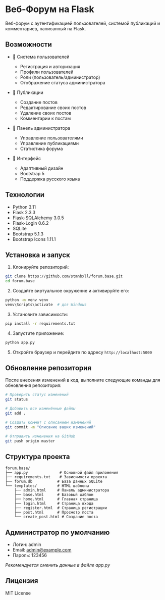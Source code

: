 # Веб-Форум на Flask

Веб-форум с аутентификацией пользователей, системой публикаций и комментариев, написанный на Flask.

## Возможности

- 👤 Система пользователей
  - Регистрация и авторизация
  - Профили пользователей
  - Роли (пользователь/администратор)
  - Отображение статуса администратора

- 📝 Публикации
  - Создание постов
  - Редактирование своих постов
  - Удаление своих постов
  - Комментарии к постам

- 👑 Панель администратора
  - Управление пользователями
  - Управление публикациями
  - Статистика форума

- 🎨 Интерфейс
  - Адаптивный дизайн
  - Bootstrap 5
  - Поддержка русского языка

## Технологии

- Python 3.11
- Flask 2.3.3
- Flask-SQLAlchemy 3.0.5
- Flask-Login 0.6.2
- SQLite
- Bootstrap 5.1.3
- Bootstrap Icons 1.11.1

## Установка и запуск

1. Клонируйте репозиторий:
```bash
git clone https://github.com/stmnbxll/forum.base.git
cd forum.base
```

2. Создайте виртуальное окружение и активируйте его:
```bash
python -m venv venv
venv\Scripts\activate  # для Windows
```

3. Установите зависимости:
```bash
pip install -r requirements.txt
```

4. Запустите приложение:
```bash
python app.py
```

5. Откройте браузер и перейдите по адресу `http://localhost:5000`

## Обновление репозитория

После внесения изменений в код, выполните следующие команды для обновления репозитория:

```bash
# Проверить статус изменений
git status

# Добавить все изменённые файлы
git add .

# Создать коммит с описанием изменений
git commit -m "Описание ваших изменений"

# Отправить изменения на GitHub
git push origin master
```

## Структура проекта

```
forum.base/
├── app.py              # Основной файл приложения
├── requirements.txt    # Зависимости проекта
├── forum.db           # База данных SQLite
└── templates/         # HTML шаблоны
    ├── admin.html     # Панель администратора
    ├── base.html      # Базовый шаблон
    ├── home.html      # Главная страница
    ├── login.html     # Страница входа
    ├── register.html  # Страница регистрации
    ├── post.html      # Просмотр поста
    └── create_post.html # Создание поста
```

## Администратор по умолчанию

- Логин: admin
- Email: admin@example.com
- Пароль: 123456

*Рекомендуется сменить данные в файле app.py*

## Лицензия

MIT License
